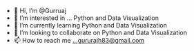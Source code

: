 - 👋 Hi, I’m @Gurruaj
- 👀 I’m interested in ... Python and Data Visualization
- 🌱 I’m currently learning Python and Data Visualization
- 💞️ I’m looking to collaborate on Python and Data Visualization
- 📫 How to reach me ...gururajh83@gmail.com

<!---
gururajh/gururajh is a ✨ special ✨ repository because its `README.md` (this file) appears on your GitHub profile.
You can click the Preview link to take a look at your changes.
--->
